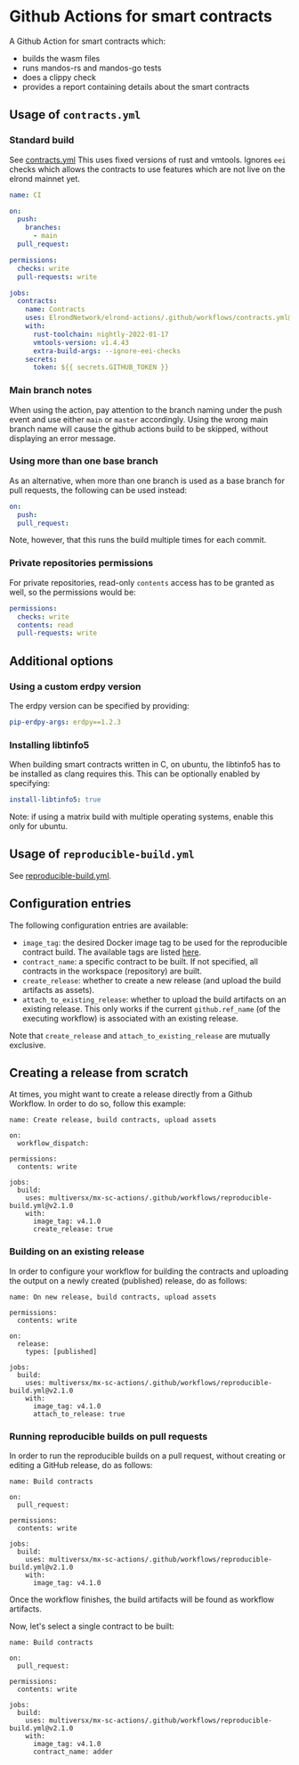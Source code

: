 # Github Actions for smart contracts

A Github Action for smart contracts which:
- builds the wasm files
- runs mandos-rs and mandos-go tests
- does a clippy check
- provides a report containing details about the smart contracts

## Usage of `contracts.yml`

### Standard build

See [contracts.yml](.github/workflows/contracts.yml)
This uses fixed versions of rust and vmtools.
Ignores `eei` checks which allows the contracts to use features which are not live on the elrond mainnet yet.

```yml
name: CI

on:
  push:
    branches:
      - main
  pull_request:

permissions:
  checks: write
  pull-requests: write

jobs:
  contracts:
    name: Contracts
    uses: ElrondNetwork/elrond-actions/.github/workflows/contracts.yml@v1
    with:
      rust-toolchain: nightly-2022-01-17
      vmtools-version: v1.4.43
      extra-build-args: --ignore-eei-checks
    secrets:
      token: ${{ secrets.GITHUB_TOKEN }}
```

### Main branch notes

When using the action, pay attention to the branch naming under the push event and use either `main` or `master` accordingly. Using the wrong main branch name will cause the github actions build to be skipped, without displaying an error message.

### Using more than one base branch

As an alternative, when more than one branch is used as a base branch for pull requests, the following can be used instead:
```yml
on:
  push:
  pull_request:
```
Note, however, that this runs the build multiple times for each commit.

### Private repositories permissions

For private repositories, read-only `contents` access has to be granted as well, so the permissions would be:
```yml
permissions:
  checks: write
  contents: read
  pull-requests: write
```

## Additional options

### Using a custom erdpy version

The erdpy version can be specified by providing:
```yml
pip-erdpy-args: erdpy==1.2.3
```

### Installing libtinfo5

When building smart contracts written in C, on ubuntu, the libtinfo5 has to be installed as clang requires this.
This can be optionally enabled by specifying:
```yml
install-libtinfo5: true
```
Note: if using a matrix build with multiple operating systems, enable this only for ubuntu.

## Usage of `reproducible-build.yml`

See [reproducible-build.yml](.github/workflows/reproducible-build.yml).

## Configuration entries

The following configuration entries are available:

 - `image_tag`: the desired Docker image tag to be used for the reproducible contract build. The available tags are listed [here](https://hub.docker.com/r/multiversx/sdk-rust-contract-builder/tags).
 - `contract_name`: a specific contract to be built. If not specified, all contracts in the workspace (repository) are built.
 - `create_release`: whether to create a new release (and upload the build artifacts as assets).
 - `attach_to_existing_release`: whether to upload the build artifacts on an existing release. This only works if the current `github.ref_name` (of the executing workflow) is associated with an existing release.

Note that `create_release` and `attach_to_existing_release` are mutually exclusive.

## Creating a release from scratch

At times, you might want to create a release directly from a Github Workflow. In order to do so, follow this example:

```
name: Create release, build contracts, upload assets

on:
  workflow_dispatch:

permissions:
  contents: write

jobs:
  build:
    uses: multiversx/mx-sc-actions/.github/workflows/reproducible-build.yml@v2.1.0
    with:
      image_tag: v4.1.0
      create_release: true
```

### Building on an existing release

In order to configure your workflow for building the contracts and uploading the output on a newly created (published) release, do as follows:

```
name: On new release, build contracts, upload assets

permissions:
  contents: write

on:
  release:
    types: [published]

jobs:
  build:
    uses: multiversx/mx-sc-actions/.github/workflows/reproducible-build.yml@v2.1.0
    with:
      image_tag: v4.1.0
      attach_to_release: true
```

### Running reproducible builds on pull requests

In order to run the reproducible builds on a pull request, without creating or editing a GitHub release, do as follows:

```
name: Build contracts

on:
  pull_request:

permissions:
  contents: write

jobs:
  build:
    uses: multiversx/mx-sc-actions/.github/workflows/reproducible-build.yml@v2.1.0
    with:
      image_tag: v4.1.0
```

Once the workflow finishes, the build artifacts will be found as workflow artifacts.

Now, let's select a single contract to be built:

```
name: Build contracts

on:
  pull_request:

permissions:
  contents: write

jobs:
  build:
    uses: multiversx/mx-sc-actions/.github/workflows/reproducible-build.yml@v2.1.0
    with:
      image_tag: v4.1.0
      contract_name: adder
```
